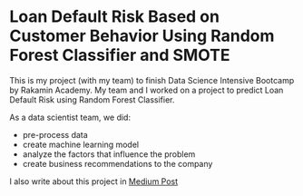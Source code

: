 # Loan Default Risk Based on Customer Behavior Using Random Forest Classifier and SMOTE
This is my project (with my team) to finish Data Science Intensive Bootcamp by Rakamin Academy. My team and I worked on a project to predict Loan Default Risk using Random Forest Classifier.

As a data scientist team, we did:
- pre-process data
- create machine learning model 
- analyze the factors that influence the problem
- create business recommendations to the company

I also write about this project in [Medium Post](https://medium.com/@larasati.syarafina.q/loan-default-risk-based-on-customer-behavior-using-random-forest-classifier-and-smote-25d9fd567a2d)
